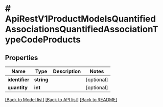 # # ApiRestV1ProductModelsQuantifiedAssociationsQuantifiedAssociationTypeCodeProducts

## Properties

Name | Type | Description | Notes
------------ | ------------- | ------------- | -------------
**identifier** | **string** |  | [optional]
**quantity** | **int** |  | [optional]

[[Back to Model list]](../../README.md#models) [[Back to API list]](../../README.md#endpoints) [[Back to README]](../../README.md)
